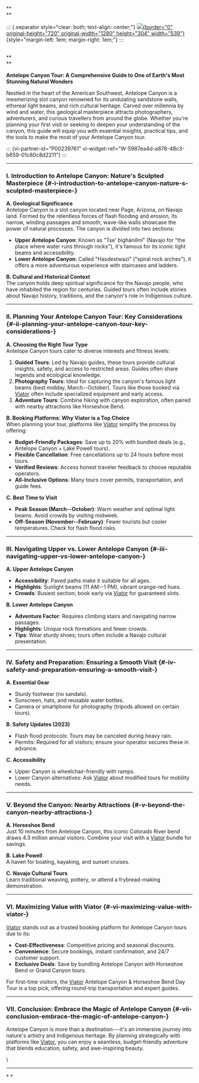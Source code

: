 **\
**

::: {.separator style="clear: both; text-align: center;"}
[![](https://blogger.googleusercontent.com/img/b/R29vZ2xl/AVvXsEj2sahJh4GktqN0YuUC2e6l7jPUe8mT8RPmjYMHw847OJv0JdzahImNK9oBKDxczSQW4ggnR-zQbOJT56hQjaa8XtC4_jK_L-cVncM3tq_fXD0gmGBrHCsIActMf9-jSio20tU_BEb7wjBFQTtepq7AVAU6rlQzaWEZvVA91fYrToAt-QCoAhdibGYoyy4/w539-h304/90406836-95fd-4f58-b907-6568ebd49e6a.png){border="0"
original-height="720" original-width="1280" height="304"
width="539"}](https://blogger.googleusercontent.com/img/b/R29vZ2xl/AVvXsEj2sahJh4GktqN0YuUC2e6l7jPUe8mT8RPmjYMHw847OJv0JdzahImNK9oBKDxczSQW4ggnR-zQbOJT56hQjaa8XtC4_jK_L-cVncM3tq_fXD0gmGBrHCsIActMf9-jSio20tU_BEb7wjBFQTtepq7AVAU6rlQzaWEZvVA91fYrToAt-QCoAhdibGYoyy4/s1280/90406836-95fd-4f58-b907-6568ebd49e6a.png){style="margin-left: 1em; margin-right: 1em;"}
:::

\
**\
**

**Antelope Canyon Tour: A Comprehensive Guide to One of Earth's Most
Stunning Natural Wonders**

Nestled in the heart of the American Southwest, Antelope Canyon is a
mesmerizing slot canyon renowned for its undulating sandstone walls,
ethereal light beams, and rich cultural heritage. Carved over millennia
by wind and water, this geological masterpiece attracts photographers,
adventurers, and curious travellers from around the globe. Whether
you're planning your first visit or seeking to deepen your understanding
of the canyon, this guide will equip you with essential insights,
practical tips, and the tools to make the most of your Antelope Canyon
tour.

::: {vi-partner-id="P00239761" vi-widget-ref="W-5987ea4d-a878-48c3-b659-01c80c8d2211"}
:::

------------------------------------------------------------------------

### **I. Introduction to Antelope Canyon: Nature's Sculpted Masterpiece** {#-i-introduction-to-antelope-canyon-nature-s-sculpted-masterpiece-}

**A. Geological Significance**\
Antelope Canyon is a slot canyon located near Page, Arizona, on Navajo
land. Formed by the relentless forces of flash flooding and erosion, its
narrow, winding passages and smooth, wave-like walls showcase the power
of natural processes. The canyon is divided into two sections:

-   **Upper Antelope Canyon**: Known as "Tse' bighánílíní" (Navajo for
    "the place where water runs through rocks"), it's famous for its
    iconic light beams and accessibility.
-   **Lower Antelope Canyon**: Called "Hasdestwazi" ("spiral rock
    arches"), it offers a more adventurous experience with staircases
    and ladders.

**B. Cultural and Historical Context**\
The canyon holds deep spiritual significance for the Navajo people, who
have inhabited the region for centuries. Guided tours often include
stories about Navajo history, traditions, and the canyon's role in
Indigenous culture.

------------------------------------------------------------------------

### **II. Planning Your Antelope Canyon Tour: Key Considerations** {#-ii-planning-your-antelope-canyon-tour-key-considerations-}

**A. Choosing the Right Tour Type**\
Antelope Canyon tours cater to diverse interests and fitness levels:

1.  **Guided Tours**: Led by Navajo guides, these tours provide cultural
    insights, safety, and access to restricted areas. Guides often share
    legends and ecological knowledge.
2.  **Photography Tours**: Ideal for capturing the canyon's famous light
    beams (best midday, March--October). Tours like those booked via
    [Viator](vi.me/DDA8N) often include specialized equipment and early
    access.
3.  **Adventure Tours**: Combine hiking with canyon exploration, often
    paired with nearby attractions like Horseshoe Bend.

**B. Booking Platforms: Why Viator is a Top Choice**\
When planning your tour, platforms like [Viator](vi.me/DDA8N) simplify
the process by offering:

-   **Budget-Friendly Packages**: Save up to 20% with bundled deals
    (e.g., Antelope Canyon + Lake Powell tours).
-   **Flexible Cancellation**: Free cancellations up to 24 hours before
    most tours.
-   **Verified Reviews**: Access honest traveler feedback to choose
    reputable operators.
-   **All-Inclusive Options**: Many tours cover permits, transportation,
    and guide fees.

**C. Best Time to Visit**

-   **Peak Season (March--October)**: Warm weather and optimal light
    beams. Avoid crowds by visiting midweek.
-   **Off-Season (November--February)**: Fewer tourists but cooler
    temperatures. Check for flash flood risks.

------------------------------------------------------------------------

### **III. Navigating Upper vs. Lower Antelope Canyon** {#-iii-navigating-upper-vs-lower-antelope-canyon-}

**A. Upper Antelope Canyon**

-   **Accessibility**: Paved paths make it suitable for all ages.
-   **Highlights**: Sunlight beams (11 AM--1 PM), vibrant orange-red
    hues.
-   **Crowds**: Busiest section; book early via [Viator](vi.me/DDA8N)
    for guaranteed slots.

**B. Lower Antelope Canyon**

-   **Adventure Factor**: Requires climbing stairs and navigating narrow
    passages.
-   **Highlights**: Unique rock formations and fewer crowds.
-   **Tips**: Wear sturdy shoes; tours often include a Navajo cultural
    presentation.

------------------------------------------------------------------------

### **IV. Safety and Preparation: Ensuring a Smooth Visit** {#-iv-safety-and-preparation-ensuring-a-smooth-visit-}

**A. Essential Gear**

-   Sturdy footwear (no sandals).
-   Sunscreen, hats, and reusable water bottles.
-   Camera or smartphone for photography (tripods allowed on certain
    tours).

**B. Safety Updates (2023)**

-   Flash flood protocols: Tours may be canceled during heavy rain.
-   Permits: Required for all visitors; ensure your operator secures
    these in advance.

**C. Accessibility**

-   Upper Canyon is wheelchair-friendly with ramps.
-   Lower Canyon alternatives: Ask [Viator](vi.me/DDA8N) about modified
    tours for mobility needs.

------------------------------------------------------------------------

### **V. Beyond the Canyon: Nearby Attractions** {#-v-beyond-the-canyon-nearby-attractions-}

**A. Horseshoe Bend**\
Just 10 minutes from Antelope Canyon, this iconic Colorado River bend
draws 4.3 million annual visitors. Combine your visit with a
[Viator](vi.me/DDA8N) bundle for savings.

**B. Lake Powell**\
A haven for boating, kayaking, and sunset cruises.

**C. Navajo Cultural Tours**\
Learn traditional weaving, pottery, or attend a frybread-making
demonstration.

------------------------------------------------------------------------

### **VI. Maximizing Value with Viator** {#-vi-maximizing-value-with-viator-}

[Viator](vi.me/DDA8N) stands out as a trusted booking platform for
Antelope Canyon tours due to its:

-   **Cost-Effectiveness**: Competitive pricing and seasonal discounts.
-   **Convenience**: Secure bookings, instant confirmation, and 24/7
    customer support.
-   **Exclusive Deals**: Save by bundling Antelope Canyon with Horseshoe
    Bend or Grand Canyon tours.

For first-time visitors, the [Viator](vi.me/DDA8N) Antelope Canyon &
Horseshoe Bend Day Tour is a top pick, offering round-trip
transportation and expert guides.

------------------------------------------------------------------------

### **VII. Conclusion: Embrace the Magic of Antelope Canyon** {#-vii-conclusion-embrace-the-magic-of-antelope-canyon-}

Antelope Canyon is more than a destination---it's an immersive journey
into nature's artistry and Indigenous heritage. By planning
strategically with platforms like [Viator](vi.me/DDA8N), you can enjoy a
seamless, budget-friendly adventure that blends education, safety, and
awe-inspiring beauty.

\

------------------------------------------------------------------------

* *
